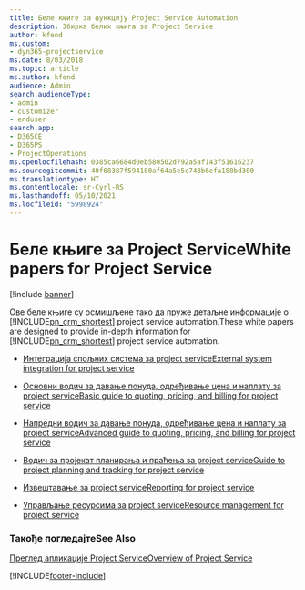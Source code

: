 ```yaml
---
title: Беле књиге за функцију Project Service Automation
description: Збирка белих књига за Project Service
author: kfend
ms.custom:
- dyn365-projectservice
ms.date: 8/03/2018
ms.topic: article
ms.author: kfend
audience: Admin
search.audienceType:
- admin
- customizer
- enduser
search.app:
- D365CE
- D365PS
- ProjectOperations
ms.openlocfilehash: 0385ca6684d0eb580502d792a5af143f51616237
ms.sourcegitcommit: 40f68387f594180af64a5e5c748b6efa188bd300
ms.translationtype: HT
ms.contentlocale: sr-Cyrl-RS
ms.lasthandoff: 05/10/2021
ms.locfileid: "5998924"
---
```

# <a name="white-papers-for-project-service"></a><span data-ttu-id="b4f9b-103">Беле књиге за Project Service</span><span class="sxs-lookup"><span data-stu-id="b4f9b-103">White papers for Project Service</span></span>

[!include [banner](../includes/psa-now-project-operations.md)]

<span data-ttu-id="b4f9b-104">Ове беле књиге су осмишљене тако да пруже детаљне информације о [!INCLUDE[pn_crm_shortest](../includes/pn-crm-shortest.md)] project service automation.</span><span class="sxs-lookup"><span data-stu-id="b4f9b-104">These white papers are designed to provide in-depth information for [!INCLUDE[pn_crm_shortest](../includes/pn-crm-shortest.md)] project service automation.</span></span>

-   [<span data-ttu-id="b4f9b-105">Интеграција спољних система за project service</span><span class="sxs-lookup"><span data-stu-id="b4f9b-105">External system integration for project service</span></span>](https://go.microsoft.com/fwlink/?LinkId=825445)

-   [<span data-ttu-id="b4f9b-106">Основни водич за давање понуда, одређивање цена и наплату за project service</span><span class="sxs-lookup"><span data-stu-id="b4f9b-106">Basic guide to quoting, pricing, and billing for project service</span></span>](https://go.microsoft.com/fwlink/?LinkId=825241)

-   [<span data-ttu-id="b4f9b-107">Напредни водич за давање понуда, одређивање цена и наплату за project service</span><span class="sxs-lookup"><span data-stu-id="b4f9b-107">Advanced guide to quoting, pricing, and billing for project service</span></span>](https://go.microsoft.com/fwlink/?LinkId=825242)

-   [<span data-ttu-id="b4f9b-108">Водич за пројекат планирања и праћења за project service</span><span class="sxs-lookup"><span data-stu-id="b4f9b-108">Guide to project planning and tracking for project service</span></span>](https://go.microsoft.com/fwlink/?LinkId=825243)

-   [<span data-ttu-id="b4f9b-109">Извештавање за project service</span><span class="sxs-lookup"><span data-stu-id="b4f9b-109">Reporting for project service</span></span>](https://go.microsoft.com/fwlink/?LinkId=825446)

-   [<span data-ttu-id="b4f9b-110">Управљање ресурсима за project service</span><span class="sxs-lookup"><span data-stu-id="b4f9b-110">Resource management for project service</span></span>](https://go.microsoft.com/fwlink/?LinkId=825244)

### <a name="see-also"></a><span data-ttu-id="b4f9b-111">Такође погледајте</span><span class="sxs-lookup"><span data-stu-id="b4f9b-111">See Also</span></span>
 [<span data-ttu-id="b4f9b-112">Преглед апликације Project Service</span><span class="sxs-lookup"><span data-stu-id="b4f9b-112">Overview of Project Service</span></span>](../psa/overview.md)


[!INCLUDE[footer-include](../includes/footer-banner.md)]